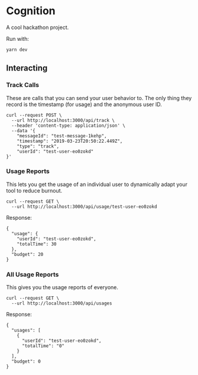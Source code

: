 # Cognition

A cool hackathon project.

Run with:

```sh
yarn dev
```

## Interacting

### Track Calls

These are calls that you can send your user behavior to. The
only thing they record is the timestamp (for usage) and the
anonymous user ID.

```
curl --request POST \
  --url http://localhost:3000/api/track \
  --header 'content-type: application/json' \
  --data '{
    "messageId": "test-message-1kehp",
    "timestamp": "2019-03-23T20:50:22.449Z",
    "type": "track",
    "userId": "test-user-eo0zokd"
}'
```

### Usage Reports

This lets you get the usage of an individual user to dynamically
adapt your tool to reduce burnout.

```
curl --request GET \
  --url http://localhost:3000/api/usage/test-user-eo0zokd
```

Response:

```
{
  "usage": {
    "userId": "test-user-eo0zokd",
    "totalTime": 30
  },
  "budget": 20
}
```

### All Usage Reports

This gives you the usage reports of everyone.

```
curl --request GET \
  --url http://localhost:3000/api/usages
```

Response:

```
{
  "usages": [
    {
      "userId": "test-user-eo0zokd",
      "totalTime": "0"
    }
  ],
  "budget": 0
}
```
